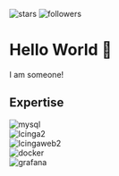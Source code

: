 ![stars](https://img.shields.io/github/stars/Tqnsls?label=Total%20Stars&style=flat-square)
![followers](https://img.shields.io/github/followers/Tqnsls?label=Followers&style=flat-square)

# Hello World 👋
I am someone!

<!--- // ## Connect with me --->
<!--- // [![LinkedIn](https://img.shields.io/static/v1?style=for-the-badge&message=LinkedIn&color=0A66C2&logo=LinkedIn&logoColor=FFFFFF&label=)](https://www.linkedin.com/) --->
<!--- // [![Xing](https://img.shields.io/static/v1?style=for-the-badge&message=Xing&color=006567&logo=Xing&logoColor=FFFFFF&label=)](https://www.xing.com/profile/) --->

## Expertise
![mysql](https://img.shields.io/static/v1?style=for-the-badge&message=MySQL&color=4479A1&logo=MySQL&logoColor=FFFFFF&label=) \
![Icinga2](https://img.shields.io/static/v1?style=for-the-badge&message=Icinga2&color=2b95ff&logo=icinga&logoColor=FFFFFF&label=) \
![Icingaweb2](https://img.shields.io/static/v1?style=for-the-badge&message=Icingaweb2&color=2b95ff&logo=icinga&logoColor=FFFFFF&label=) \
![docker](https://img.shields.io/static/v1?style=for-the-badge&message=Docker&color=2496ED&logo=Docker&logoColor=FFFFFF&label=) \
![grafana](https://img.shields.io/static/v1?style=for-the-badge&message=Grafana&color=F46800&logo=Grafana&logoColor=FFFFFF&label=) 




<!--
Here are some ideas to get you started:

- 🔭 I’m currently working on ...
- 🌱 I’m currently learning ...
- 👯 I’m looking to collaborate on ...
- 🤔 I’m looking for help with ...
- 💬 Ask me about ...
- 📫 How to reach me: ...
- 😄 Pronouns: ...
- ⚡ Fun fact: ...
-->
